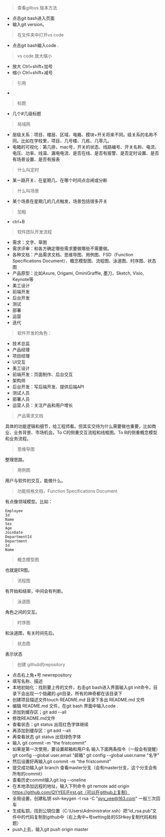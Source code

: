 >查看gitbus 版本方法
- 点击git bash进入页面
-  输入git version。

>在文件夹中打开vs code
- 点击git bash输入code .

> vs code 放大缩小
- 放大 Ctrl+shift+加号
- 缩小 Ctrl+shift+减号


>引用
- ``  ``
  
> 标题
- 几个#几级标题

>局域网
- 层级关系：项目、楼层、区域、电箱、模块+开关将来不同。级关系的名称不同。比如在学校里，项目、几号楼、几栋、几零几。
- 电箱的可视化：第几排，mac号，开关的状态、线路编号、开关名称、电流、电压、功率、线温、漏电电流、是否在线、是否有报警、是否定时设置、是否有场景设置、是否有报表

> 什么叫定时
- 某一路开关、在星期几、在哪个时间点合闸或分断

> 什么叫场景
- 某个场景在星期几的几点触发，场景包括很多开关

> 加粗
- ctrl+B

>软件团队开发流程
- 需求：文字、草图
- 需求评审：和各方确定哪些需求要做哪些不需要做。
- 各种文档：产品需求文档、思维导图、用例图、FSD（Function Specifications Document）、概念模型图、流程图、泳道图、时序图、状态图
- 产品原型：比如Axure, Origami, OminiGraffle, 墨刀，Sketch, Visio, Keynote等
- 美工设计
- 前端开发
- 后台开发
- 测试
- 部署
- 运营
- 迭代

>软件开发的角色：
- 技术总监
- 产品经理
- 项目经理
- UI交互
- 美工设计
- 前端开发：页面制作、后台交互
- 架构师
- 后台开发：写后端开发、提供后端API
- 测试人员
- 部署人员
- 运营人员：关注产品和用户增长

> 产品需求文档

具体的功能逻辑和细节，给工程师看。但其实交待为什么需要做也重要，比如商业、业务背景、市场机会。To C的侧重交互流程和线框图。To B的侧重概念模型和业务流程。

> 思维导图

整理思路。

> 用例图

用户与软件的交互，能做什么。

> 功能规格文档，Function Specifications Document

有点像领域模型。比如：

```
Employee
Id
Name
Sex
Age
JoinDate
DepartmentId
Department
Id
Name
```

> 概念模型图

也就是ER图。

> 流程图

有开始和结束，中间会有判断。

> 泳道图

角色之间的交互。

> 时序图

和泳道图，有关时间先后。

> 状态图

表示状态

>创建 github的repository
- 点击右上角+号 newrepository
- 填写名称、描述
- 本地初始化：找到要上传的文件，右击git bash进入界面输入git init命令，目录下会出现一个隐藏的.git目录，所有的神奇都在该目录下
- 创建项目描述文件touch README.md 目录下多出 README.md 文件
- 编辑 README.md 文件，在git bash 界面中输入code .
- 添加到缓存区；git add --all
- 修改README.md文件
- 查看状态：git status 出现红色字体继续
- 再添加到缓存区：git add --all
- 再查看状态 git status 出现绿色字体
- 输入 git commit -m “the fristcommit”
- 如果是第一次使用，要设置邮箱和用户名
  输入下面两条指令（一般会有提醒）
  git config --global user.email "邮箱"
  git config --global user.name "名字"
- 然后设置好再输入git commit -m “the fristcommit”
- 提交成功输入git branch 查看master分支（会有master分支，这个分支会有所有的commit）
- 查看历史commit输入git log --oneline
- 在本地添加远程的地址，输入下列命令
  git remote add origin https://github.com/QYYEE/First.git（可以在github上复制）
- 全局设置，创建私钥 ssh-keygen -t rsa -C "qyy_yee@163.com" 一般三次回车
- 生成私钥，找到公钥位置（C:\Users\Administrator\.ssh）把“id_rsa.pub”文件中的代码复制到github中（右上角中+号setting处的SSHkey复制代码和标题）
- push上去，输入git push origin master






